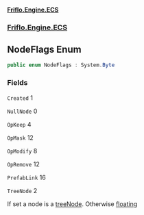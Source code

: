 #### [Friflo.Engine.ECS](index.md 'index')
### [Friflo.Engine.ECS](Friflo.Engine.ECS.md 'Friflo.Engine.ECS')

## NodeFlags Enum

```csharp
public enum NodeFlags : System.Byte
```
### Fields

<a name='Friflo.Engine.ECS.NodeFlags.Created'></a>

`Created` 1

<a name='Friflo.Engine.ECS.NodeFlags.NullNode'></a>

`NullNode` 0

<a name='Friflo.Engine.ECS.NodeFlags.OpKeep'></a>

`OpKeep` 4

<a name='Friflo.Engine.ECS.NodeFlags.OpMask'></a>

`OpMask` 12

<a name='Friflo.Engine.ECS.NodeFlags.OpModify'></a>

`OpModify` 8

<a name='Friflo.Engine.ECS.NodeFlags.OpRemove'></a>

`OpRemove` 12

<a name='Friflo.Engine.ECS.NodeFlags.PrefabLink'></a>

`PrefabLink` 16

<a name='Friflo.Engine.ECS.NodeFlags.TreeNode'></a>

`TreeNode` 2

If set a node is a [treeNode](TreeMembership.md#Friflo.Engine.ECS.TreeMembership.treeNode 'Friflo.Engine.ECS.TreeMembership.treeNode'). Otherwise [floating](TreeMembership.md#Friflo.Engine.ECS.TreeMembership.floating 'Friflo.Engine.ECS.TreeMembership.floating')